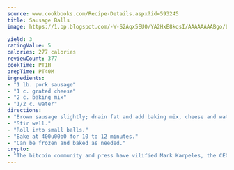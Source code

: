 ```yaml
---
source: www.cookbooks.com/Recipe-Details.aspx?id=593245
title: Sausage Balls
image: https://1.bp.blogspot.com/-W-S2Aqx5EU0/YA2HxE8kqsI/AAAAAAAABgo/LNxJ2X_rvYgPNsplYMgQNjuwxaZ0e3pQQCLcBGAsYHQ/s320/17.png

yield: 3
ratingValue: 5
calories: 277 calories
reviewCount: 377
cookTime: PT1H
prepTime: PT40M
ingredients:
- "1 lb. pork sausage"
- "1 c. grated cheese"
- "2 c. baking mix"
- "1/2 c. water"
directions:
- "Brown sausage slightly; drain fat and add baking mix, cheese and water."
- "Stir well."
- "Roll into small balls."
- "Bake at 400u00b0 for 10 to 12 minutes."
- "Can be frozen and baked as needed."
crypto:
- "The bitcoin community and press have vilified Mark Karpeles, the CEO of Mt. Gox, as a clown and a con man."
---
```

